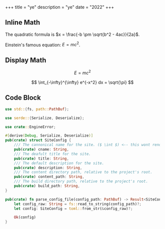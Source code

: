 +++
title = "ye"
description = "ye"
date = "2022"
+++

## Inline Math

The quadratic formula is $x = \frac{-b \pm \sqrt{b^2 - 4ac}}{2a}$.

Einstein's famous equation: $E = mc^2$.

## Display Math

$$ E = mc^2 $$

$$
\int_{-\infty}^{\infty} e^{-x^2} dx = \sqrt{\pi}
$$

## Code Block

```rs
use std::{fs, path::PathBuf};

use serde::{Serialize, Deserialize};

use crate::EngineError;

#[derive(Debug, Serialize, Deserialize)]
pub(crate) struct SiteConfig {
    /// The cannonical name for the site. ($ \int $) <-- this wont render as LaTeX anymore!
    pub(crate) cname: String,
    /// The deafult title for the site.
    pub(crate) title: String,
    /// The default description for the site.
    pub(crate) description: String,
    /// The content directory path, relative to the project's root.
    pub(crate) content_path: String,
    /// The build directory path, relative to the project's root.
    pub(crate) build_path: String,
}

pub(crate) fn parse_config_file(config_path: PathBuf) -> Result<SiteConfig, EngineError> {
    let config_raw: String = fs::read_to_string(config_path)?;
    let config: SiteConfig = toml::from_str(&config_raw)?;

    Ok(config)
}
```
